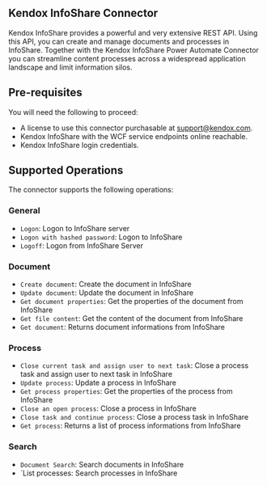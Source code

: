 
## Kendox InfoShare Connector
Kendox InfoShare provides a powerful and very extensive REST API. Using this API, you can create and manage documents and processes in InfoShare. Together with the Kendox InfoShare Power Automate Connector you can streamline content processes across a widespread application landscape and limit information silos.

## Pre-requisites
You will need the following to proceed:
* A license to use this connector purchasable at support@kendox.com.
* Kendox InfoShare with the WCF service endpoints online reachable.
* Kendox InfoShare login credentials.

## Supported Operations
The connector supports the following operations:

### General
* `Logon`: Logon to InfoShare server
* `Logon with hashed password`: Logon to InfoShare
* `Logoff`: Logon from InfoShare Server

### Document
* `Create document`: Create the document in InfoShare
* `Update document`: Update the document in InfoShare
* `Get document properties`: Get the properties of the document from InfoShare
* `Get file content`: Get the content of the document from InfoShare
* `Get document`: Returns document informations from InfoShare

### Process
* `Close current task and assign user to next task`: Close a process task and assign user to next task in InfoShare
* `Update process`: Update a process in InfoShare
* `Get process properties`: Get the properties of the process from InfoShare
* `Close an open process`: Close a process in InfoShare
* `Close task and continue process`: Close a process task in InfoShare
* `Get process`: Returns a list of process informations from InfoShare

### Search
* `Document Search`: Search documents in InfoShare
* `List processes: Search processes in InfoShare

